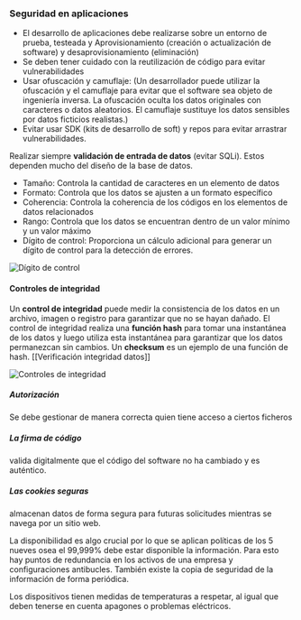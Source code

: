 ### Seguridad en aplicaciones

- El desarrollo de aplicaciones debe realizarse sobre un entorno de prueba, testeada y Aprovisionamiento (creación o actualización de software) y desaprovisionamiento (eliminación)
- Se deben tener cuidado con la reutilización de código para evitar vulnerabilidades
- Usar ofuscación y camuflaje: (Un desarrollador puede utilizar la ofuscación y el camuflaje para evitar que el software sea objeto de ingeniería inversa. La ofuscación oculta los datos originales con caracteres o datos aleatorios. El camuflaje sustituye los datos sensibles por datos ficticios realistas.)
- Evitar usar SDK (kits de desarrollo de soft) y repos para evitar arrastrar vulnerabilidades.

Realizar siempre **validación de entrada de datos** (evitar SQLi). Estos dependen mucho del diseño de la base de datos.
- Tamaño: Controla la cantidad de caracteres en un elemento de datos
- Formato: Controla que los datos se ajusten a un formato específico
- Coherencia: Controla la coherencia de los códigos en los elementos de datos relacionados
- Rango: Controla que los datos se encuentran dentro de un valor mínimo y un valor máximo
- Dígito de control: Proporciona un cálculo adicional para generar un dígito de control para la detección de errores.
 
![Dígito de control](https://i.postimg.cc/44DjKz4f/ddecontrol.png)

#### Controles de integridad

Un **control de integridad** puede medir la consistencia de los datos en un archivo, imagen o registro para garantizar que no se hayan dañado. El control de integridad realiza una **función hash** para tomar una instantánea de los datos y luego utiliza esta instantánea para garantizar que los datos permanezcan sin cambios. Un **checksum** es un ejemplo de una función de hash.  [[Verificación integridad datos]]


![Controles de integridad](https://i.postimg.cc/9QpkNKd0/contorlesdeintegridad.png)


##### Autorización
Se debe gestionar de manera correcta quien tiene acceso a ciertos ficheros

##### La **firma de código** 
valida digitalmente que el código del software no ha cambiado y es auténtico.

##### Las **cookies seguras** 
almacenan datos de forma segura para futuras solicitudes mientras se navega por un sitio web.

La disponibilidad es algo crucial por lo que se aplican políticas de los 5 nueves osea el 99,999% debe estar disponible la información. Para esto hay puntos de redundancia en los activos de una empresa y configuraciones antibucles. También existe la copia de seguridad de la información de forma periódica.

Los dispositivos tienen medidas de temperaturas a respetar, al igual que deben tenerse en cuenta apagones o problemas eléctricos.